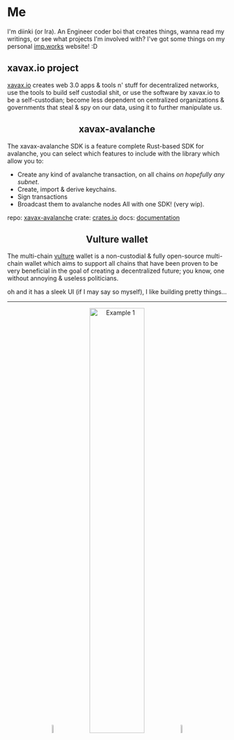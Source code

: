 
# Me

I'm diinki (or Ira). An Engineer coder boi that creates things, wanna read my writings, or see what projects I'm involved with?
I've got some things on my personal [imp.works](https://imp.works) website! :D


## xavax.io project

[xavax.io](https://xavax.io) creates web 3.0 apps & tools n' stuff for decentralized networks, use the tools to build self custodial shit, or use the software by xavax.io to be a self-custodian; become less dependent on centralized organizations & governments that steal & spy on our data, using it to further manipulate us.

<h2 align="center">xavax-avalanche</h2>

The xavax-avalanche SDK is a feature complete Rust-based SDK for avalanche, you can select which features to include with the library which allow you to:
* Create any kind of avalanche transaction, on all chains *on hopefully any subnet*.
* Create, import & derive keychains.
* Sign transactions
* Broadcast them to avalanche nodes
All with one SDK! (very wip).

repo: [xavax-avalanche](https://github.com/diinki/xavax-avalanche)
crate: [crates.io](https://crates.io/crates/xavax-avalanche)
docs: [documentation](https://docs.xavax.io)

<h2 align="center">Vulture wallet</h2>

The multi-chain [vulture](https://vulturewallet.net) wallet is a non-custodial & fully open-source multi-chain wallet which aims to support all chains that have been proven to be very beneficial in the goal of creating a decentralized future; you know, one without annoying & useless politicians.

oh and it has a sleek UI (if I may say so myself), I like building pretty things...
___
<p align="center">
  <img src="https://data.kayowo.net/xavax_resources/art/icons/xavax_logo_.gif" alt="Example 1" width="7%"> 
  <img src="https://data.kayowo.net/xavax_resources/art/banners/xavax_banner.png" alt="Example 1" width="50%">
  <img src="https://data.kayowo.net/xavax_resources/art/icons/xavax_logo_.gif" alt="Example 1" width="7%"> 
</p>


